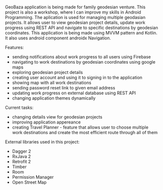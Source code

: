 GeoBaza application is being made for family geodesian venture. 
This project is also a workshop, where I can improve my skills in Android Programming.
The aplication is used for managing multiple geodasian projects. 
It allows user to view geodesian project details, update work progress using REST API and navigate to specific destinations by geodesian coordinates.
This application is being made using MVVM pattern and Kotlin. 
It also uses android component androidx Navigation.

Features:
- sending notifications about work progress to all users using Firebase
- navigating to work destinations by geodesian coordinates using google maps
- exploring geodesian project details
- creating user account and using it to signing in to the application
- showing map with all work destinations
- sending password reset link to given email address
- updating work progress on external database using REST API
- changing application themes dynamically

Current tasks:
- changing details view for geodesian projects
- improving application appereance
- creating Travel Planner - feature that allows user to choose multiple work destinations and create the most efficient route through all of them

External libraries used in this project:
- Dagger 2
- RxJava 2
- Retrofit 2
- Timber
- Room
- Permission Manager
- Open Street Map

